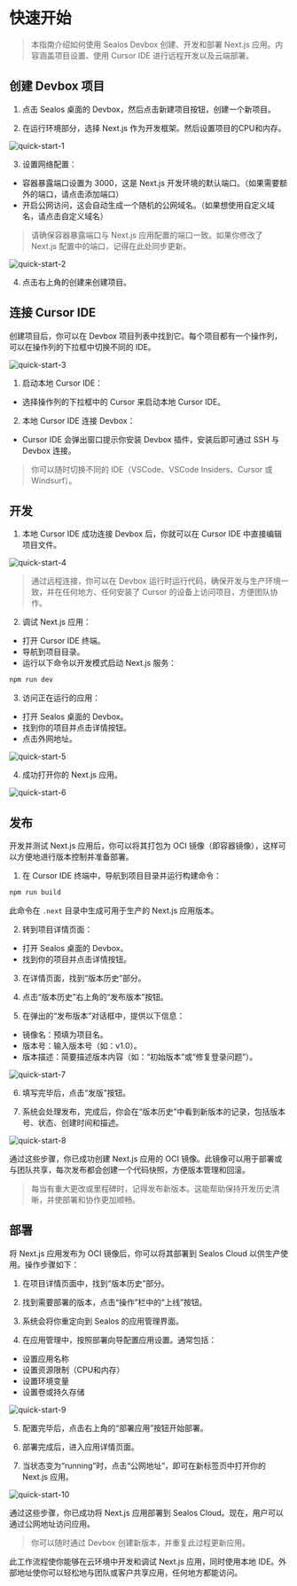 # 快速开始

> 本指南介绍如何使用 Sealos Devbox 创建、开发和部署 Next.js 应用。内容涵盖项目设置、使用 Cursor IDE 进行远程开发以及云端部署。

## 创建 Devbox 项目

1. 点击 Sealos 桌面的 Devbox，然后点击新建项目按钮，创建一个新项目。

2. 在运行环境部分，选择 Next.js 作为开发框架。然后设置项目的CPU和内存。

![quick-start-1](https://github.com/labring/sealos/blob/main/docs/5.0/i18n/zh-Hans/user-guide/devbox/images/quick-start-1.png?raw=true)

3. 设置网络配置：

- 容器暴露端口设置为 3000，这是 Next.js 开发环境的默认端口。（如果需要额外的端口，请点击添加端口）
- 开启公网访问，这会自动生成一个随机的公网域名。（如果想使用自定义域名，请点击自定义域名）

> 请确保容器暴露端口与 Next.js 应用配置的端口一致。如果你修改了 Next.js 配置中的端口，记得在此处同步更新。

![quick-start-2](https://github.com/labring/sealos/blob/main/docs/5.0/i18n/zh-Hans/user-guide/devbox/images/quick-start-2.png?raw=true)

4. 点击右上角的创建来创建项目。

## 连接 Cursor IDE

创建项目后，你可以在 Devbox 项目列表中找到它。每个项目都有一个操作列，可以在操作列的下拉框中切换不同的 IDE。

![quick-start-3](https://github.com/labring/sealos/blob/main/docs/5.0/i18n/zh-Hans/user-guide/devbox/images/quick-start-3.png?raw=true)

1. 启动本地 Cursor IDE：

- 选择操作列的下拉框中的 Cursor 来启动本地 Cursor IDE。

2. 本地 Cursor IDE 连接 Devbox：

- Cursor IDE 会弹出窗口提示你安装 Devbox 插件，安装后即可通过 SSH 与 Devbox 连接。

> 你可以随时切换不同的 IDE（VSCode、VSCode Insiders、Cursor 或 Windsurf）。

## 开发

1. 本地 Cursor IDE 成功连接 Devbox 后，你就可以在 Cursor IDE 中直接编辑项目文件。

![quick-start-4](https://github.com/labring/sealos/blob/main/docs/5.0/i18n/zh-Hans/user-guide/devbox/images/quick-start-4.png?raw=true)

> 通过远程连接，你可以在 Devbox 运行时运行代码，确保开发与生产环境一致，并在任何地方、任何安装了 Cursor 的设备上访问项目，方便团队协作。

2. 调试 Next.js 应用：

- 打开 Cursor IDE 终端。
- 导航到项目目录。
- 运行以下命令以开发模式启动 Next.js 服务：

```bash
npm run dev
```

3. 访问正在运行的应用：

- 打开 Sealos 桌面的 Devbox。
- 找到你的项目并点击详情按钮。
- 点击外网地址。

![quick-start-5](https://github.com/labring/sealos/blob/main/docs/5.0/i18n/zh-Hans/user-guide/devbox/images/quick-start-5.png?raw=true)

4. 成功打开你的 Next.js 应用。

![quick-start-6](https://github.com/labring/sealos/blob/main/docs/5.0/i18n/zh-Hans/user-guide/devbox/images/quick-start-6.png?raw=true)

## 发布

开发并测试 Next.js 应用后，你可以将其打包为 OCI 镜像（即容器镜像），这样可以方便地进行版本控制并准备部署。

1. 在 Cursor IDE 终端中，导航到项目目录并运行构建命令：

```bash
npm run build
```

此命令在 `.next` 目录中生成可用于生产的 Next.js 应用版本。

2. 转到项目详情页面：

- 打开 Sealos 桌面的 Devbox。
- 找到你的项目并点击详情按钮。

3. 在详情页面，找到“版本历史”部分。

4. 点击“版本历史”右上角的“发布版本”按钮。

5. 在弹出的“发布版本”对话框中，提供以下信息：

- 镜像名：预填为项目名。
- 版本号：输入版本号（如：v1.0）。
- 版本描述：简要描述版本内容（如：“初始版本”或“修复登录问题”）。

![quick-start-7](https://github.com/labring/sealos/blob/main/docs/5.0/i18n/zh-Hans/user-guide/devbox/images/quick-start-7.png?raw=true)

6. 填写完毕后，点击“发版”按钮。

7. 系统会处理发布，完成后，你会在“版本历史”中看到新版本的记录，包括版本号、状态、创建时间和描述。

![quick-start-8](https://github.com/labring/sealos/blob/main/docs/5.0/i18n/zh-Hans/user-guide/devbox/images/quick-start-8.png?raw=true)

通过这些步骤，你已成功创建 Next.js 应用的 OCI 镜像。此镜像可以用于部署或与团队共享，每次发布都会创建一个代码快照，方便版本管理和回滚。

> 每当有重大更改或里程碑时，记得发布新版本。这能帮助保持开发历史清晰，并使部署和协作更加顺畅。

## 部署

将 Next.js 应用发布为 OCI 镜像后，你可以将其部署到 Sealos Cloud 以供生产使用。操作步骤如下：

1. 在项目详情页面中，找到“版本历史”部分。

2. 找到需要部署的版本，点击“操作”栏中的“上线”按钮。

3. 系统会将你重定向到 Sealos 的应用管理界面。

4. 在应用管理中，按照部署向导配置应用设置。通常包括：

- 设置应用名称
- 设置资源限制（CPU和内存）
- 设置环境变量
- 设置卷或持久存储

![quick-start-9](https://github.com/labring/sealos/blob/main/docs/5.0/i18n/zh-Hans/user-guide/devbox/images/quick-start-9.png?raw=true)

5. 配置完毕后，点击右上角的“部署应用”按钮开始部署。

6. 部署完成后，进入应用详情页面。

7. 当状态变为“running”时，点击“公网地址”，即可在新标签页中打开你的 Next.js 应用。

![quick-start-10](https://github.com/labring/sealos/blob/main/docs/5.0/i18n/zh-Hans/user-guide/devbox/images/quick-start-10.png?raw=true)

通过这些步骤，你已成功将 Next.js 应用部署到 Sealos Cloud。现在，用户可以通过公网地址访问应用。

> 你可以随时通过 Devbox 创建新版本，并重复此过程更新应用。

此工作流程使你能够在云环境中开发和调试 Next.js 应用，同时使用本地 IDE。外部地址使你可以轻松地与团队或客户共享应用，任何地方都能访问。